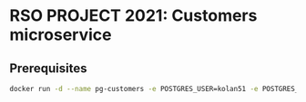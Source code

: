 # RSO PROJECT 2021: Customers microservice

## Prerequisites

```bash
docker run -d --name pg-customers -e POSTGRES_USER=kolan51 -e POSTGRES_PASSWORD=postgres -e POSTGRES_DB=customers -p 5432:5432 postgres:13
```